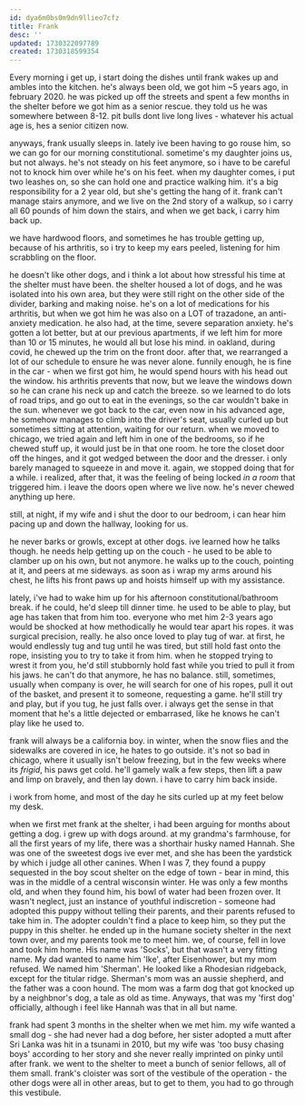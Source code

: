 ```yaml
---
id: dya6m0bs0m9dn9llieo7cfz
title: Frank
desc: ''
updated: 1730322097789
created: 1730318599354
---
```


Every morning i get up, i start doing the dishes until frank wakes up and ambles into the kitchen. he's always been old, we got him ~5 years ago, in february 2020. he was picked up off the streets and spent a few months in the shelter before we got him as a senior rescue. they told us he was somewhere between 8-12. pit bulls dont live long lives - whatever his actual age is, hes a senior citizen now.

anyways, frank usually sleeps in. lately ive been having to go rouse him, so we can go for our morning constitutional. sometime's my daughter joins us, but not always. he's not steady on his feet anymore, so i have to be careful not to knock him over while he's on his feet. when my daughter comes, i put two leashes on, so she can hold one and practice walking him. it's a big responsibility for a 2 year old, but she's getting the hang of it. frank can't manage stairs anymore, and we live on the 2nd story of a walkup, so i carry all 60 pounds of him down the stairs, and when we get back, i carry him back up.

we have hardwood floors, and sometimes he has trouble getting up, because of his arthritis, so i try to keep my ears peeled, listening for him scrabbling on the floor.

he doesn't like other dogs, and i think a lot about how stressful his time at the shelter must have been. the shelter housed a lot of dogs, and he was isolated into his own area, but they were still right on the other side of the divider, barking and making noise. he's on a lot of medications for his arthritis, but when we got him he was also on a LOT of trazadone, an anti-anxiety medication. he also had, at the time, severe separation anxiety. he's gotten a lot better, but at our previous apartments, if we left him for more than 10 or 15 minutes, he would all but lose his mind. in oakland, during covid, he chewed up the trim on the front door. after that, we rearranged a lot of our schedule to ensure he was never alone. funnily enough, he is fine in the car - when we first got him, he would spend hours with his head out the window. his arthritis prevents that now, but we leave the windows down so he can crane his neck up and catch the breeze. so we learned to do lots of road trips, and go out to eat in the evenings, so the car wouldn't bake in the sun. whenever we got back to the car, even now in his advanced age, he somehow manages to climb into the driver's seat, usually curled up but sometimes sitting at attention, waiting for our return. when we moved to chicago, we tried again and left him in one of the bedrooms, so if he chewed stuff up, it would just be in that one room. he tore the closet door off the hinges, and it got wedged between the door and the dresser. i only barely managed to squeeze in and move it. again, we stopped doing that for a while. i realized, after that, it was the feeling of being locked *in a room* that triggered him. i leave the doors open where we live now. he's never chewed anything up here.

still, at night, if my wife and i shut the door to our bedroom, i can hear him pacing up and down the hallway, looking for us.

he never barks or growls, except at other dogs. ive learned how he talks though. he needs help getting up on the couch - he used to be able to clamber up on his own, but not anymore. he walks up to the couch, pointing at it, and peers at me sideways. as soon as i wrap my arms around his chest, he lifts his front paws up and hoists himself up with my assistance.

lately, i've had to wake him up for his afternoon constitutional/bathroom break. if he could, he'd sleep till dinner time. he used to be able to play, but age has taken that from him too. everyone who met him 2-3 years ago would be shocked at how methodically he would tear apart his ropes. it was surgical precision, really. he also once loved to play tug of war. at first, he would endlessly tug and tug until he was tired, but still hold fast onto the rope, insisting you to try to take it from him. when he stopped trying to wrest it from you, he'd still stubbornly hold fast while you tried to pull it from his jaws. he can't do that anymore, he has no balance. still, sometimes, usually when company is over, he will search for one of his ropes, pull it out of the basket, and present it to someone, requesting a game. he'll still try and play, but if you tug, he just falls over. i always get the sense in that moment that he's a little dejected or embarrased, like he knows he can't play like he used to.

frank will always be a california boy. in winter, when the snow flies and the sidewalks are covered in ice, he hates to go outside. it's not so bad in chicago, where it usually isn't below freezing, but in the few weeks where its *frigid*, his paws get cold. he'll gamely walk a few steps, then lift a paw and limp on bravely, and then lay down. i have to carry him back inside.

i work from home, and most of the day he sits curled up at my feet below my desk.

when we first met frank at the shelter, i had been arguing for months about getting a dog. i grew up with dogs around. at my grandma's farmhouse, for all the first years of my life, there was a shorthair husky named Hannah. She was one of the sweetest dogs ive ever met, and she has been the yardstick by which i judge all other canines. When I was 7, they found a puppy sequested in the boy scout shelter on the edge of town - bear in mind, this was in the middle of a central wisconsin winter. He was only a few months old, and when they found him, his bowl of water had been frozen over. It wasn't neglect, just an instance of youthful indiscretion - someone had adopted this puppy without telling their parents, and their parents refused to take him in. The adopter couldn't find a place to keep him, so they put the puppy in this shelter. he ended up in the humane society shelter in the next town over, and my parents took me to meet him. we, of course, fell in love and took him home. His name was 'Socks', but that wasn't a very fitting name. My dad wanted to name him 'Ike', after Eisenhower, but my mom refused. We named him 'Sherman'. He looked like a Rhodesian ridgeback, except for the titular ridge. Sherman's mom was an aussie shepherd, and the father was a coon hound. The mom was a farm dog that got knocked up by a neighbnor's dog, a tale as old as time. Anyways, that was my 'first dog' officially, although i feel like Hannah was that in all but name.

frank had spent 3 months in the shelter when we met him. my wife wanted a small dog - she had never had a dog before, her sister adopted a mutt after Sri Lanka was hit in a tsunami in 2010, but my wife was 'too busy chasing boys' according to her story and she never really imprinted on pinky until after frank. we went to the shelter to meet a bunch of senior fellows, all of them small. frank's cloister was sort of the vestibule of the operation - the other dogs were all in other areas, but to get to them, you had to go through this vestibule. 
